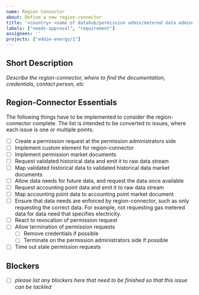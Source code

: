 ```yaml
---
name: Region Connector
about: Define a new region-connector
title: '<country> <name of datahub/permission admin/metered data admin> region-connector'
labels: ["needs-approval", "requirement"]
assignees: ''
projects: ["eddie-energy/1"]
---
```


## Short Description

_Describe the region-connector, where to find the documentation, credentials, contact person, etc_

## Region-Connector Essentials

The following things have to be implemented to consider the region-connector complete.
The list is intended to be converted to issues,
where each issue is one or multiple points.

- [ ] Create a permission request at the permission administrators side
- [ ] Implement custom element for region-connector
- [ ] Implement permission market documents
- [ ] Request validated historical data and emit it to raw data stream
- [ ] Map validated historical data to validated historical data market documents
- [ ] Allow data needs for future data, and request the data once available
- [ ] Request accounting point data and emit it to raw data stream
- [ ] Map accounting point data to accounting point market document
- [ ] Ensure that data needs are enforced by region-connector, such as only requesting the correct data.
For example, not requesting gas metered data for data need that specifies electricity.
- [ ] React to revocation of permission request
- [ ] Allow termination of permission requests
  - [ ] Remove credentials if possible
  - [ ] Terminate on the permission administrators side if possible
- [ ] Time out stale permission requests

## Blockers

- [ ] _please list any blockers here that need to be finished so that this issue can be tackled_

